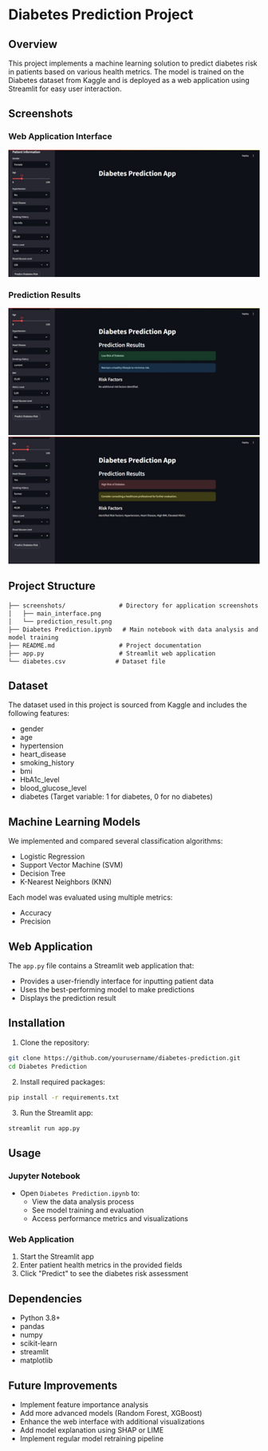 # Diabetes Prediction Project

## Overview
This project implements a machine learning solution to predict diabetes risk in patients based on various health metrics. The model is trained on the Diabetes dataset from Kaggle and is deployed as a web application using Streamlit for easy user interaction.

## Screenshots

### Web Application Interface
![Streamlit App Main Interface](/screenshots/main_interface.jpeg)

### Prediction Results
![Diabetes Low Risk Prediction](/screenshots/prediction_result1.jpeg)
![Diabetes High Risk Prediction](/screenshots/prediction_result2.jpeg)

## Project Structure
```
├── screenshots/               # Directory for application screenshots
│   ├── main_interface.png
│   └── prediction_result.png
├── Diabetes Prediction.ipynb   # Main notebook with data analysis and model training
├── README.md                  # Project documentation
├── app.py                     # Streamlit web application
└── diabetes.csv              # Dataset file
```

## Dataset
The dataset used in this project is sourced from Kaggle and includes the following features:
- gender
- age
- hypertension
- heart_disease
- smoking_history
- bmi
- HbA1c_level
- blood_glucose_level
- diabetes (Target variable: 1 for diabetes, 0 for no diabetes)

## Machine Learning Models
We implemented and compared several classification algorithms:
- Logistic Regression
- Support Vector Machine (SVM)
- Decision Tree
- K-Nearest Neighbors (KNN)

Each model was evaluated using multiple metrics:
- Accuracy
- Precision

## Web Application
The `app.py` file contains a Streamlit web application that:
- Provides a user-friendly interface for inputting patient data
- Uses the best-performing model to make predictions
- Displays the prediction result

## Installation

1. Clone the repository:
```bash
git clone https://github.com/yourusername/diabetes-prediction.git
cd Diabetes Prediction
```

2. Install required packages:
```bash
pip install -r requirements.txt
```

3. Run the Streamlit app:
```bash
streamlit run app.py
```

## Usage

### Jupyter Notebook
- Open `Diabetes Prediction.ipynb` to:
  - View the data analysis process
  - See model training and evaluation
  - Access performance metrics and visualizations

### Web Application
1. Start the Streamlit app
2. Enter patient health metrics in the provided fields
3. Click "Predict" to see the diabetes risk assessment

## Dependencies
- Python 3.8+
- pandas
- numpy
- scikit-learn
- streamlit
- matplotlib

## Future Improvements
- Implement feature importance analysis
- Add more advanced models (Random Forest, XGBoost)
- Enhance the web interface with additional visualizations
- Add model explanation using SHAP or LIME
- Implement regular model retraining pipeline
